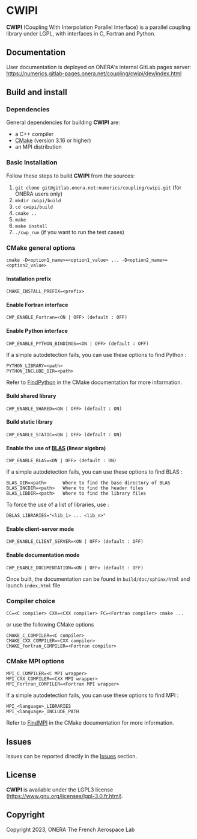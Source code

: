 # CWIPI #

**CWIPI** (Coupling With Interpolation Parallel Interface) is a parallel coupling library under LGPL, with interfaces in C, Fortran and Python.

## Documentation  ##

User documentation is deployed on ONERA's internal GitLab pages server: https://numerics.gitlab-pages.onera.net/coupling/cwipi/dev/index.html

## Build and install ##

### Dependencies

General dependencies for building **CWIPI** are:
- a C++ compiler
- [CMake](https://cmake.org/) (version 3.16 or higher)
- an MPI distribution

### Basic Installation

Follow these steps to build **CWIPI** from the sources:

1. `git clone git@gitlab.onera.net:numerics/coupling/cwipi.git` (for ONERA users only)
3. `mkdir cwipi/build`
4. `cd cwipi/build`
5. `cmake ..`
6. `make`
7. `make install`
8. `./cwp_run` (if you want to run the test cases)


### CMake general options
    cmake -D<option1_name>=<option1_value> ... -D<option2_name>=<option2_value>

#### Installation prefix
    CMAKE_INSTALL_PREFIX=<prefix>

#### Enable Fortran interface
    CWP_ENABLE_Fortran=<ON | OFF> (default : OFF)

#### Enable Python interface
    CWP_ENABLE_PYTHON_BINDINGS=<ON | OFF> (default : OFF)

If a simple autodetection fails, you can use these options to find Python :

    PYTHON_LIBRARY=<path>
    PYTHON_INCLUDE_DIR=<path>

Refer to [FindPython](https://cmake.org/cmake/help/latest/module/FindPython.html) in the CMake documentation for more information.

#### Build shared library
    CWP_ENABLE_SHARED=<ON | OFF> (default : ON)

#### Build static library
    CWP_ENABLE_STATIC=<ON | OFF> (default : ON)

#### Enable the use of [BLAS](https://www.netlib.org/blas/) (linear algebra)
    CWP_ENABLE_BLAS=<ON | OFF> (default : ON)

If a simple autodetection fails, you can use these options to find BLAS :

    BLAS_DIR=<path>      Where to find the base directory of BLAS
    BLAS_INCDIR=<path>   Where to find the header files
    BLAS_LIBDIR=<path>   Where to find the library files

To force the use of a list of libraries, use :

    DBLAS_LIBRARIES="<lib_1> ... <lib_n>"


#### Enable client-server mode
    CWP_ENABLE_CLIENT_SERVER=<ON | OFF> (default : OFF)

#### Enable documentation mode
    CWP_ENABLE_DOCUMENTATION=<ON | OFF> (default : OFF)

Once built, the documentation can be found in `build/doc/sphinx/html` and launch `index.html` file

### Compiler choice

    CC=<C compiler> CXX=<CXX compiler> FC=<Fortran compiler> cmake ...

or use the following CMake options

    CMAKE_C_COMPILER=<C compiler>
    CMAKE_CXX_COMPILER=<CXX compiler>
    CMAKE_Fortran_COMPILER=<Fortran compiler>

### CMake MPI options

    MPI_C_COMPILER=<C MPI wrapper>
    MPI_CXX_COMPILER=<CXX MPI wrapper>
    MPI_Fortran_COMPILER=<Fortran MPI wrapper>

If a simple autodetection fails, you can use these options to find MPI :

    MPI_<language>_LIBRARIES
    MPI_<language>_INCLUDE_PATH

Refer to [FindMPI](https://cmake.org/cmake/help/latest/module/FindMPI.html) in the CMake documentation for more information.

## Issues ##

Issues can be reported directly in the [Issues](https://gitlab.onera.net/numerics/coupling/cwipi/-/issues) section.


## License ##

**CWIPI** is available under the LGPL3 license (https://www.gnu.org/licenses/lgpl-3.0.fr.html).


## Copyright ##

Copyright 2023, ONERA The French Aerospace Lab
